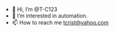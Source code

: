 - 👋 Hi, I’m @T-C123
- 👀 I’m interested in automation.
- 📫 How to reach me tcrist@yahoo.com

<!---
T-C123/T-C123 is a ✨ special ✨ repository because its `README.md` (this file) appears on your GitHub profile.
You can click the Preview link to take a look at your changes.
--->
